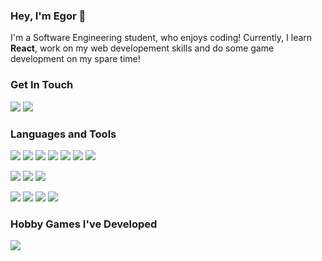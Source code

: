 ### Hey, I'm Egor 👋
I'm a Software Engineering student, who enjoys coding! Currently, I learn **React**, work on my web developement skills and do some game development on my spare time!

### Get In Touch
<a href="mailto:egorshev3105@gmail.com"><img src="https://img.shields.io/badge/Gmail-D14836?style=for-the-badge&logo=gmail&logoColor=white"></a>
<a href="https://www.linkedin.com/in/egor-shev/"><img src="https://img.shields.io/badge/LinkedIn-0A66C2?style=for-the-badge&logo=linkedin&logoColor=white"></a>

### Languages and Tools
<img src="https://img.shields.io/badge/JavaScript-F7DF1E?style=for-the-badge&logo=javascript&logoColor=black"> <img src="https://img.shields.io/badge/Node.js-339933?style=for-the-badge&logo=node.js&logoColor=white">
<img src="https://img.shields.io/badge/Express-000000?style=for-the-badge&logo=express&logoColor=white">
<img src="https://img.shields.io/badge/MongoDB-47A248?style=for-the-badge&logo=mongodb&logoColor=white">
<img src="https://img.shields.io/badge/HTML-E34F26?style=for-the-badge&logo=html5&logoColor=white">
<img src="https://img.shields.io/badge/CSS-1572B6?style=for-the-badge&logo=css3&logoColor=white">
<img src="https://img.shields.io/badge/Bootstrap-7952B3?style=for-the-badge&logo=bootstrap&logoColor=white">

<img src="https://img.shields.io/badge/C%23-239120?style=for-the-badge&logo=csharp&logoColor=white"> <img src="https://img.shields.io/badge/.Net-512BD4?style=for-the-badge&logo=dotnet&logoColor=white">
<img src="https://img.shields.io/badge/Unity-FFFFFF?style=for-the-badge&logo=unity&logoColor=black">

<img src="https://img.shields.io/badge/AWS-232F3E?style=for-the-badge&logo=amazonaws&logoColor=white"> <img src="https://img.shields.io/badge/Git-F05032?style=for-the-badge&logo=git&logoColor=white">
<img src="https://img.shields.io/badge/Visual%20Studio-5C2D91?style=for-the-badge&logo=visualstudio&logoColor=white">
<img src="https://img.shields.io/badge/VS Code-007ACC?style=for-the-badge&logo=visualstudiocode&logoColor=white">

### Hobby Games I've Developed
<a href="https://videt.itch.io/"><img src="https://img.shields.io/badge/Itch.io-FA5C5C?style=for-the-badge&logo=itchdotio&logoColor=white"></a>
